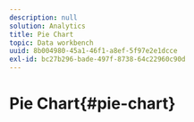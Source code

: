 ```yaml
---
description: null
solution: Analytics
title: Pie Chart
topic: Data workbench
uuid: 8b004980-45a1-46f1-a8ef-5f97e2e1dcce
exl-id: bc27b296-bade-497f-8738-64c22960c90d
---
```

# Pie Chart{#pie-chart}
